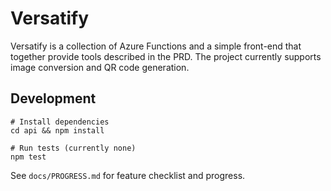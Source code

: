 # Versatify

Versatify is a collection of Azure Functions and a simple front-end that together provide tools described in the PRD. The project currently supports image conversion and QR code generation.

## Development

```
# Install dependencies
cd api && npm install

# Run tests (currently none)
npm test
```

See `docs/PROGRESS.md` for feature checklist and progress.
